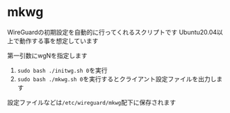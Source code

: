 # mkwg
WireGuardの初期設定を自動的に行ってくれるスクリプトです
Ubuntu20.04以上で動作する事を想定しています

第一引数にwgNを指定します

1. `sudo bash ./initwg.sh 0`を実行
2. `sudo bash ./mkwg.sh 0`を実行するとクライアント設定ファイルを出力します

設定ファイルなどは`/etc/wireguard/mkwg`配下に保存されます
